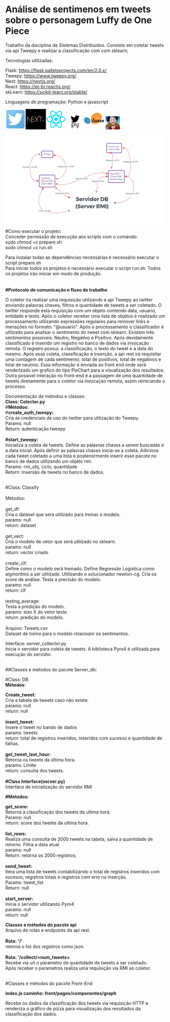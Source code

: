 # Análise de sentimenos em tweets sobre o personagem Luffy de One Piece
Trabalho da disciplina de Sistemas Distribuidos. Consiste em coletar tweets via api Tweepy e realizar a classificação com com sklearn;

Tecnologias utilizadas: 

Flask: https://flask.palletsprojects.com/en/2.0.x/<br/>
Tweepy: https://www.tweepy.org/<br/>
Next: https://nextjs.org/<br/>
React: https://pt-br.reactjs.org/<br/>
skLearn: https://scikit-learn.org/stable/<br/>


Linguagens de programação: Python e javascript


<img src="https://github.com/HCelante/distribuited_application/blob/main/Twitter.png?raw=true"/><img src="https://github.com/HCelante/distribuited_application/blob/main/nextjs.jpg?raw=true"/><img src="https://github.com/HCelante/distribuited_application/blob/main/react.png?raw=true"/> <img src="https://github.com/HCelante/distribuited_application/blob/main/tweepy.png?raw=true"/> <img src="https://github.com/HCelante/distribuited_application/blob/main/sklearn.png?raw=true"/> <img src="https://github.com/HCelante/distribuited_application/blob/main/Luffy.jpg?raw=true"/> 

<img src="https://github.com/HCelante/distribuited_application/blob/main/arquitetura.jpeg?raw=true"/> 

#Como executar o projeto:
<br/>
Conceder permissão de execução aos scripts com o comando: <br/>
sudo chmod +x prepare.sh <br/>
sudo chmod +x run.sh <br/>

Para instalar todas as dependências necessárias é necessário executar o script prepare.sh<br/>
Para iniciar todos os projetos é necessário executar o script run.sh. Todos os projetos irão iniciar em modo de produção. <br/>
 <br/>
  <br/>
**#Protocolo de comunicação e fluxo de trabalho** <br/>


O coletor ira realizar uma requisição utilizando a api Tweepy ao twitter enviando palavras chaves, filtros e quantidade de tweets a ser coletado. O twitter responde esta requisição com um objeto contendo data, usuario, entidade e texto. Após o coletor receber uma lista de objetos é realizado um processamento utilizando expressões regulares para remover links e mensções no formato: "@usuario". Após o processamento o classificador é utilizado para analisar o sentimento do tweet com sklearn. Existem três sentimentos possiveis: Neutro, Negativo e Positivo. Após devidamente classificado é inserido um registro no banco de dados via invocação remota. O registro possui: a classificação, o texto do tweet e a data do mesmo. Após essa coleta, classificação e inserção, a api rest irá requisitar uma contagem de cada sentimento, total de positivos, total de negativos e  total de neutros. Essa informação é enviada ao front end onde será renderizado um grafico do tipo PieChart para a visualização dos resultados. Outra possivel interação no front-end é a passagem de uma quantidade de tweets diretamente para o coletor via invocação remota, assim reiniciando o processo.


Documentação de métodos e classes:
<br/>
**Class: Colector.py**
<br/>
#**Métodos:**
<br/>
#**create_auth_tweepy:**<br/>
Cria as credenciais de uso do twitter para utilização do Tweepy.<br/>
Params: null<br/>
Return: autenticação tweepy<br/>
<br/>
**#start_tweepy:**<br/>
Inicializa a coleta de tweets. Define as palavras chaves a serem buscadas e a data inicial.
Após definir as palavras chaves inicia-se a coleta. Adiciona cada tweet coletado a uma lista e posteriormente inserir esse pacote no banco de dados utilizando um objeto rmi.<br/>
Params: rmi_obj, ciclo, quantidade<br/>
Return: Insersão de tweets no banco de dados.<br/>

<br/>
#Class: Classify
<br/><br/>
Métodos: <br/><br/>
get_df: <br/>
Cria o dataset que será utilizado para treinar o modelo.<br/>
params: null<br/>
return: dataset<br/>
<br/>
get_vect: <br/>
Cria o modelo de vetor que será utilizado no sklearn.<br/>
params: null<br/>
return: vector criado<br/>
<br/>
create_clf:<br/>
Define como o modelo será treinado. Define Regressão Logistica como algmoritmo a ser utilizado. Utilizando o solucionador newton-cg. Cria os score de análise.
Testa a precisão do modelo.<br/>
params: null<br/>
return: clf<br/>
<br/>
testing_average:<br/>
Testa a predição do modelo.<br/>
params: eixo X do vetor teste.<br/>
return: predição do modelo.<br/>
<br/>
Arquivo: Tweets.csv<br/>
Dataset de treino para o modelo relacioanr os sentimentos.
<br/>

Interface: server_collector.py<br/>
Inicia o servidor para coleta de tweets. A biblioteca Pyro4 é utilizada para execução do servidor.<br/>

<br/>
##Classes e métodos do pacote Server_db:<br/>

#Class: DB<br/>
**Métodos**:<br/>

**Create_tweet:**<br/>
Cria a tabela de tweets caso não existe.<br/>
params: null<br/>
return: null<br/>
<br/>
**insert_tweet:**<br/>
Insere o tweet no bando de dados<br/>
params: tweets<br/>
return: total de registros inseridos, inseridos com sucesso e quantidade de falhas.<br/>
<br/>
**get_tweet_last_hour:**<br/>
Retorna os tweets da última hora.<br/>
params: Limite<br/>
return: consulta dos tweets.<br/>
<br/>
**#Class Interface(server.py)**<br/>
Interface de inicialização do servidor RMI<br/>

**#Métodos:**<br/>

**get_score:**<br/>
Retorna a classificação dos tweets da ultima hora.<br/>
Params: null<br/>
return: score dos tweets da ultima hora.<br/>
<br/>
**list_rows:**<br/>
Realiza uma consulta de 2000 tweets na tabela, salva a quantidade de retorno. Filtra a data atual<br/>
params: null <br/>
Return: retorna os 2000 registros; <br/>
<br/>
**send_tweet:**<br/>
Itera uma lista de tweets contabilizando o total de registros inseridos com sucesso, registros totais e registros com erro na inserção.<br/>
Params: tweet_list<br/>
Return: null<br/>
<br/>
**start_server:**<br/>
Inicia o servidor utilizando Pyro4<br/>
params: null<br/>
return: null<br/>


**Classes e métodos do pacote api**<br/>
Arquivo de rotas e endpoints da api rest.<br/>
<br/>
**Rota: '/'**<br/>
retorna o list dos registros como json.<br/>
<br/>
**Rota: '/collect/<num_tweets>**<br/>
Recebe via url o parametro de quantidade de tweets a ser coletado.<br/>
Após receber o parametros realiza uma requisição via RMI ao coletor.<br/>

<br/>
#Classes e métodos do pacote Front-End<br/>

**index.js caminho: front/pages/componentes/graph**<br/>

Recebe os dados da classificação dos tweets via requisição HTTP e renderiza o gráfico de pizza para visualização dos resultados da classificação dos dados.

